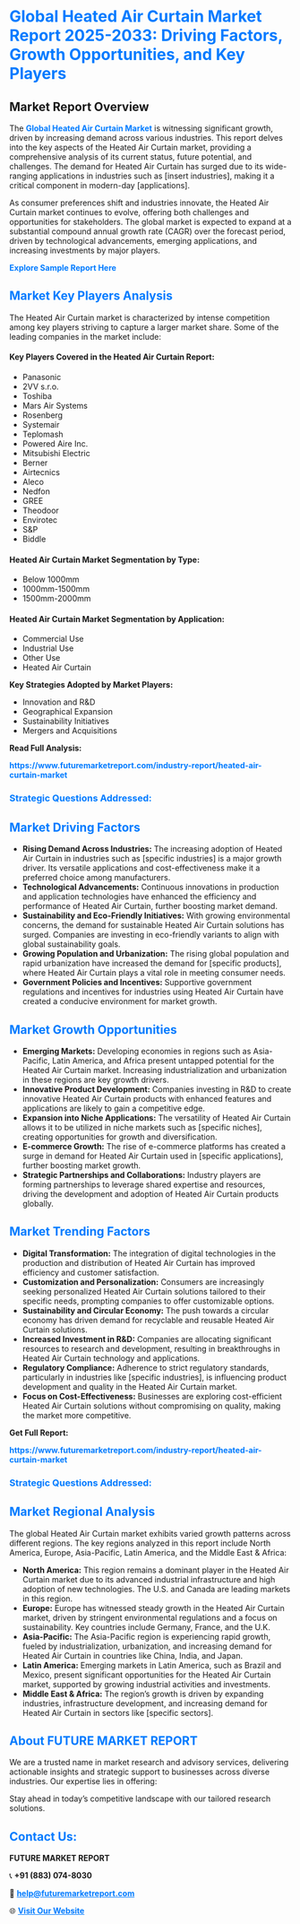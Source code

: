 <h1 style="color: #007BFF;">Global Heated Air Curtain Market Report 2025-2033: Driving Factors, Growth Opportunities, and Key Players</h1>

<section id="overview">
<h2>Market Report Overview</h2>
<p>The <a href="https://www.futuremarketreport.com/industry-report/heated-air-curtain-market" style="color: #007BFF; text-decoration: none;"><strong>Global Heated Air Curtain Market</strong></a> is witnessing significant growth, driven by increasing demand across various industries. This report delves into the key aspects of the Heated Air Curtain market, providing a comprehensive analysis of its current status, future potential, and challenges. The demand for Heated Air Curtain has surged due to its wide-ranging applications in industries such as [insert industries], making it a critical component in modern-day [applications].</p>
<p>As consumer preferences shift and industries innovate, the Heated Air Curtain market continues to evolve, offering both challenges and opportunities for stakeholders. The global market is expected to expand at a substantial compound annual growth rate (CAGR) over the forecast period, driven by technological advancements, emerging applications, and increasing investments by major players.</p>
</section>

<section id="overview">
<p><a href="https://www.futuremarketreport.com/request-sample/reportId=128392" style="color: #007BFF; text-decoration: none;"><strong>Explore Sample Report Here</strong></a></p>
</section>

<section id="key-players">
<h2 style="color: #007BFF;">Market Key Players Analysis</h2>
<p>The Heated Air Curtain market is characterized by intense competition among key players striving to capture a larger market share. Some of the leading companies in the market include:</p>
<h4>Key Players Covered in the Heated Air Curtain Report:</h4>
<ul><li>Panasonic</li><li>2VV s.r.o.</li><li>Toshiba</li><li>Mars Air Systems</li><li>Rosenberg</li><li>Systemair</li><li>Teplomash</li><li>Powered Aire Inc.</li><li>Mitsubishi Electric</li><li>Berner</li><li>Airtecnics</li><li>Aleco</li><li>Nedfon</li><li>GREE</li><li>Theodoor</li><li>Envirotec</li><li>S&amp;P</li><li>Biddle</li></ul>
<h4>Heated Air Curtain Market Segmentation by Type:</h4>
<ul><li>Below 1000mm</li><li>1000mm-1500mm</li><li>1500mm-2000mm</li></ul>

<h4>Heated Air Curtain Market Segmentation by Application:</h4>
<ul><li>Commercial Use</li><li>Industrial Use</li><li>Other Use</li><li>Heated Air Curtain</li></ul>
<p><strong>Key Strategies Adopted by Market Players:</strong></p>
<ul>
<li>Innovation and R&D</li>
<li>Geographical Expansion</li>
<li>Sustainability Initiatives</li>
<li>Mergers and Acquisitions</li>
</ul>
</section>

<section>
<p><strong>Read Full Analysis: </strong></p><a href="https://www.futuremarketreport.com/industry-report/heated-air-curtain-market" style="color: #007BFF; text-decoration: none;"><strong>https://www.futuremarketreport.com/industry-report/heated-air-curtain-market</strong></a>
<h3 style="color: #007BFF;">Strategic Questions Addressed:</h3>
</section>

<section id="driving-factors">
<h2 style="color: #007BFF;">Market Driving Factors</h2>
<ul>
<li><strong>Rising Demand Across Industries:</strong> The increasing adoption of Heated Air Curtain in industries such as [specific industries] is a major growth driver. Its versatile applications and cost-effectiveness make it a preferred choice among manufacturers.</li>
<li><strong>Technological Advancements:</strong> Continuous innovations in production and application technologies have enhanced the efficiency and performance of Heated Air Curtain, further boosting market demand.</li>
<li><strong>Sustainability and Eco-Friendly Initiatives:</strong> With growing environmental concerns, the demand for sustainable Heated Air Curtain solutions has surged. Companies are investing in eco-friendly variants to align with global sustainability goals.</li>
<li><strong>Growing Population and Urbanization:</strong> The rising global population and rapid urbanization have increased the demand for [specific products], where Heated Air Curtain plays a vital role in meeting consumer needs.</li>
<li><strong>Government Policies and Incentives:</strong> Supportive government regulations and incentives for industries using Heated Air Curtain have created a conducive environment for market growth.</li>
</ul>
</section>

<section id="growth-opportunities">
<h2 style="color: #007BFF;">Market Growth Opportunities</h2>
<ul>
<li><strong>Emerging Markets:</strong> Developing economies in regions such as Asia-Pacific, Latin America, and Africa present untapped potential for the Heated Air Curtain market. Increasing industrialization and urbanization in these regions are key growth drivers.</li>
<li><strong>Innovative Product Development:</strong> Companies investing in R&D to create innovative Heated Air Curtain products with enhanced features and applications are likely to gain a competitive edge.</li>
<li><strong>Expansion into Niche Applications:</strong> The versatility of Heated Air Curtain allows it to be utilized in niche markets such as [specific niches], creating opportunities for growth and diversification.</li>
<li><strong>E-commerce Growth:</strong> The rise of e-commerce platforms has created a surge in demand for Heated Air Curtain used in [specific applications], further boosting market growth.</li>
<li><strong>Strategic Partnerships and Collaborations:</strong> Industry players are forming partnerships to leverage shared expertise and resources, driving the development and adoption of Heated Air Curtain products globally.</li>
</ul>
</section>

<section id="trending-factors">
<h2 style="color: #007BFF;">Market Trending Factors</h2>
<ul>
<li><strong>Digital Transformation:</strong> The integration of digital technologies in the production and distribution of Heated Air Curtain has improved efficiency and customer satisfaction.</li>
<li><strong>Customization and Personalization:</strong> Consumers are increasingly seeking personalized Heated Air Curtain solutions tailored to their specific needs, prompting companies to offer customizable options.</li>
<li><strong>Sustainability and Circular Economy:</strong> The push towards a circular economy has driven demand for recyclable and reusable Heated Air Curtain solutions.</li>
<li><strong>Increased Investment in R&D:</strong> Companies are allocating significant resources to research and development, resulting in breakthroughs in Heated Air Curtain technology and applications.</li>
<li><strong>Regulatory Compliance:</strong> Adherence to strict regulatory standards, particularly in industries like [specific industries], is influencing product development and quality in the Heated Air Curtain market.</li>
<li><strong>Focus on Cost-Effectiveness:</strong> Businesses are exploring cost-efficient Heated Air Curtain solutions without compromising on quality, making the market more competitive.</li>
</ul>
</section>

<section>
<p><strong>Get Full Report: </strong></p><a href="https://www.futuremarketreport.com/industry-report/heated-air-curtain-market" style="color: #007BFF; text-decoration: none;"><strong>https://www.futuremarketreport.com/industry-report/heated-air-curtain-market</strong></a>
<h3 style="color: #007BFF;">Strategic Questions Addressed:</h3>
</section>


<section id="regional-analysis">
<h2 style="color: #007BFF;">Market Regional Analysis</h2>
<p>The global Heated Air Curtain market exhibits varied growth patterns across different regions. The key regions analyzed in this report include North America, Europe, Asia-Pacific, Latin America, and the Middle East & Africa:</p>
<ul>
<li><strong>North America:</strong> This region remains a dominant player in the Heated Air Curtain market due to its advanced industrial infrastructure and high adoption of new technologies. The U.S. and Canada are leading markets in this region.</li>
<li><strong>Europe:</strong> Europe has witnessed steady growth in the Heated Air Curtain market, driven by stringent environmental regulations and a focus on sustainability. Key countries include Germany, France, and the U.K.</li>
<li><strong>Asia-Pacific:</strong> The Asia-Pacific region is experiencing rapid growth, fueled by industrialization, urbanization, and increasing demand for Heated Air Curtain in countries like China, India, and Japan.</li>
<li><strong>Latin America:</strong> Emerging markets in Latin America, such as Brazil and Mexico, present significant opportunities for the Heated Air Curtain market, supported by growing industrial activities and investments.</li>
<li><strong>Middle East & Africa:</strong> The region’s growth is driven by expanding industries, infrastructure development, and increasing demand for Heated Air Curtain in sectors like [specific sectors].</li>
</ul>
</section>

<footer>
<h2 style="color: #007BFF;">About FUTURE MARKET REPORT</h2>
<p>We are a trusted name in market research and advisory services, delivering actionable insights and strategic support to businesses across diverse industries. Our expertise lies in offering:</p>

<p>Stay ahead in today’s competitive landscape with our tailored research solutions.</p>

<h2 style="color: #007BFF;">Contact Us:</h2>
<p><strong>FUTURE MARKET REPORT</strong></p>
<p>📞 <strong>+91 (883) 074-8030</strong></p>
<p>📧 <strong><a href="mailto:help@futuremarketreport.com" style="color: #007BFF;">help@futuremarketreport.com</a></strong></p>
<p>🌐 <strong><a href="https://www.futuremarketreport.com/" style="color: #007BFF;">Visit Our Website</a></strong></p>
</footer>